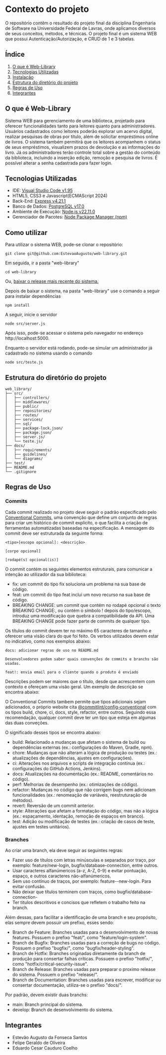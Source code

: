 # Contexto do projeto
O repositório contêm o resultado do projeto final da disciplina Engenharia de Software na Universidade Federal de Lavras, onde aplicamos diversos de seus conceitos, métodos, e técnicas. O projeto final é um sistema WEB que possui Autenticação/Autorização, e CRUD de 1 e 3 tabelas.

## Índice
1. [O que é Web-Library](#o-que-é-web-library)
2. [Tecnologias Utilizadas](#tecnologias-utilizadas)
3. [Instalação](#instalação)
4. [Estrutura do diretório do projeto](#estrutura-do-diretório-do-projeto)
5. [Regras de Uso](#regras-de-uso)
6. [Integrantes](#integrantes)

## O que é Web-Library
Sistema WEB para gerenciamento de uma biblioteca, projetado para oferecer funcionalidades tanto para leitores quanto para administradores. Usuários cadastrados como leitores poderão explorar um acervo digital, realizar pesquisas de obras por título, além de solicitar empréstimos online de livros. O sistema também permitirá que os leitores acompanhem o status de seus empréstimos, visualizem prazos de devolução e as informações do livro. Já os administradores terão controle total sobre a gestão do conteúdo da biblioteca, incluindo a inserção edição, remoção e pesquisa de livros. É possível alterar a senha cadastrada para fazer login.

## Tecnologias Utilizadas

- IDE: [Visual Studio Code v1.95](https://code.visualstudio.com/)
- HTML5, CSS3 e Javascript(ECMAScript 2024)
- Back-End: [Express v4.21.1](https://expressjs.com/)
- Banco de Dados: [PostgreSQL v17.0](https://www.postgresql.org/)
- Ambiente de Execução: [Node.js v22.11.0](https://nodejs.org/pt)
- Gerenciador de Pacotes: [Node Package Manager (npm)](https://www.npmjs.com/)

## Como utilizar

Para utilizar o sistema WEB, pode-se clonar o repositório:
```git
git clone git@github.com:EstevaoAugusto/web-library.git
```
Em seguida, ir a pasta "web-library"
```git
cd web-library
```

Ou, [baixar o release mais recente do sistema.]()

Depois de baixar o sistema, na pasta "web-library" use o comando a seguir para instalar dependências
```git
npm install
```
A seguir, inicie o servidor
```git
node src/server.js
```

Após isso, pode-se acessar o sistema pelo navegador no endereço http://localhost:5000.

Enquanto o servidor está rodando, pode-se simular um administrador já cadastrado no sistema usando o comando
```git
node src/teste.js
```

## Estrutura do diretório do projeto

```
web_library/
├── src/
│   ├── controllers/
│   ├── middlewares/
│   ├── public/
│   ├── repositories/
│   ├── routes/
│   ├── services/
│   ├── sql/
│   ├── package-lock.json/
│   ├── package.json/
│   ├── server.js/
│   └── teste.js/
├── docs/
│   ├── requirements/
│   ├── guidelines/
│   └── diagrams/
├── test/
├── README.md
└── .gitignore
```

## Regras de Uso

### Commits
Cada commit realizado no projeto deve seguir o padrão especificado pelo [Conventional Commits](https://www.conventionalcommits.org/en/v1.0.0/), uma convenção que define um conjunto de regras para criar um histórico de commit explícito, o que facilita a criação de ferramentas automatizadas baseadas na especificação. A mensagem do commit deve ser estruturada da seguinte forma:

```git
<tipo>[escopo opcional]: <descrição>

[corpo opcional]

[rodapé(s) opcional(is)]
```

O commit contém os seguintes elementos estruturais, para comunicar a intenção ao utilizador da sua biblioteca:
- fix: um commit do tipo fix soluciona um problema na sua base de código.
- feat: um commit do tipo feat inclui um novo recurso na sua base de código.
- BREAKING CHANGE: um commit que contém no rodapé opcional o texto BREAKING CHANGE:, ou contém o símbolo ! depois do tipo/escopo, introduz uma modificação que quebra a compatibilidade da API. Uma BREAKING CHANGE pode fazer parte de commits de qualquer tipo.

Os títulos do commit devem ter no máximo 65 caracteres de tamanho e oferecer uma visão clara do que foi feito. Os verbos utilizados devem estar no indicativo, como nos exemplos abaixo:


```
docs: adicionar regras de uso no README.md

Desenvolvedores podem saber quais convenções de commits e branchs são usadas.
```

```
feat!: envia email para o cliente quando o produto é enviado
```

Descrições podem ser maiores que o título, desde que acrescentem com contexto e ofereçam uma visão geral. Um exemplo de descrição se encontra abaixo:

O Conventional Commits tambem permite que tipos adicionais sejam adicionados, o próprio website cita [@commitlint/config-conventional](https://github.com/conventional-changelog/commitlint) com os tipos build, chore, ci, docs, style, refactor, entre outros. Seguindo essa recomendação, qualquer commit deve ter um tipo que esteja em algumas das duas conveções. 

O significado desses tipos se encontra abaixo:

- build: Relacionado a mudanças que afetam o sistema de build ou dependências externas (ex.: configurações do Maven, Gradle, npm).
- chore: Mudanças que não alteram a lógica de produção ou testes (ex.: atualizações de dependências, ajustes em configurações).
- ci: Alterações nos arquivos e scripts de integração contínua (ex.: configurações do GitHub Actions, Jenkins).
- docs: Atualizações na documentação (ex.: README, comentários no código).
- perf: Melhorias de desempenho (ex.: otimizações de código).
- refactor: Mudanças no código que não corrigem bugs nem adicionam funcionalidades (ex.: renomeação de variáveis, reestruturação de métodos).
- revert: Reversão de um commit anterior.
- style: Alterações que afetam a formatação do código, mas não a lógica (ex.: espaçamento, identação, remoção de espaços em branco).
- test: Adição ou modificação de testes (ex.: criação de casos de teste, ajustes em testes unitários).

### Branches

Ao criar uma branch, ela deve seguir as seguintes regras:

- Fazer uso de títulos com letras minúsculas e separados por traço, por exemplo: feature/new-login, bugfix/database-connection, entre outros.
- Usar caracteres alfanúmericos (a-z, A-Z, 0-9) e evitar pontuação, espaço, e outros caracteres não-alfanúmericos.
- Sem uso contínuo de traços, por exemplo: feature--new-login. Para evitar confusão.
- Não deixar que títulos terminem com traços, como bugfix/database-connection-
- Ter titulos descritivos e concisos que refletem o trabalho feito na branch.

Além dessas, para facilitar a identificação de uma branch e seu propósito, elas sempre devem possuir um prefixo, esses sendo:

- Branch de Feature: Branches usadas para o desenvolvimento de novas features. Possuem o prefixo "feat/", como "feature/login-system".
- Branch de Bugfix: Branches usadas para a correção de bugs no código. Possuem o prefixo "bugfix/", como "bugfix/header-styling".
- Branch de Hotfix: Branches originadas diretamente da branch de produção para consertar falhas críticas. Possuem o prefixo "hotfix/", como "hotfix/critical-security-issue".
- Branch de Release: Branches usadas para preparar o proximo release do sistema. Possuem o prefixo "release/".
- Branch de Documentation: Branches usadas para escrever, modificar ou consertar documentação, utiliza-se o prefixo "docs/".

Por padrão, devem existir duas branchs:

- main: Branch principal do sistema.
- develop: Branch de desenvolvimento do sistema.

## Integrantes

- Estevão Augusto da Fonseca Santos
- Felipe Geraldo de Oliveira
- Eduardo Cesar Cauduro Coelho

